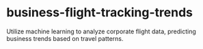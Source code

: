 # business-flight-tracking-trends
Utilize machine learning to analyze corporate flight data, predicting business trends based on travel patterns.
